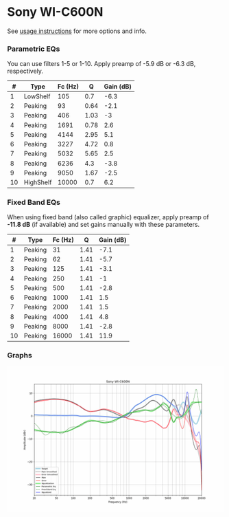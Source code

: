 # Sony WI-C600N
See [usage instructions](https://github.com/jaakkopasanen/AutoEq#usage) for more options and info.

### Parametric EQs
You can use filters 1-5 or 1-10. Apply preamp of -5.9 dB or -6.3 dB, respectively.

|   # | Type      |   Fc (Hz) |    Q |   Gain (dB) |
|-----|-----------|-----------|------|-------------|
|   1 | LowShelf  |       105 | 0.7  |        -6.3 |
|   2 | Peaking   |        93 | 0.64 |        -2.1 |
|   3 | Peaking   |       406 | 1.03 |        -3   |
|   4 | Peaking   |      1691 | 0.78 |         2.6 |
|   5 | Peaking   |      4144 | 2.95 |         5.1 |
|   6 | Peaking   |      3227 | 4.72 |         0.8 |
|   7 | Peaking   |      5032 | 5.65 |         2.5 |
|   8 | Peaking   |      6236 | 4.3  |        -3.8 |
|   9 | Peaking   |      9050 | 1.67 |        -2.5 |
|  10 | HighShelf |     10000 | 0.7  |         6.2 |

### Fixed Band EQs
When using fixed band (also called graphic) equalizer, apply preamp of **-11.8 dB** (if available) and set gains manually with these parameters.

|   # | Type    |   Fc (Hz) |    Q |   Gain (dB) |
|-----|---------|-----------|------|-------------|
|   1 | Peaking |        31 | 1.41 |        -7.1 |
|   2 | Peaking |        62 | 1.41 |        -5.7 |
|   3 | Peaking |       125 | 1.41 |        -3.1 |
|   4 | Peaking |       250 | 1.41 |        -1   |
|   5 | Peaking |       500 | 1.41 |        -2.8 |
|   6 | Peaking |      1000 | 1.41 |         1.5 |
|   7 | Peaking |      2000 | 1.41 |         1.5 |
|   8 | Peaking |      4000 | 1.41 |         4.8 |
|   9 | Peaking |      8000 | 1.41 |        -2.8 |
|  10 | Peaking |     16000 | 1.41 |        11.9 |

### Graphs
![](./Sony%20WI-C600N.png)
